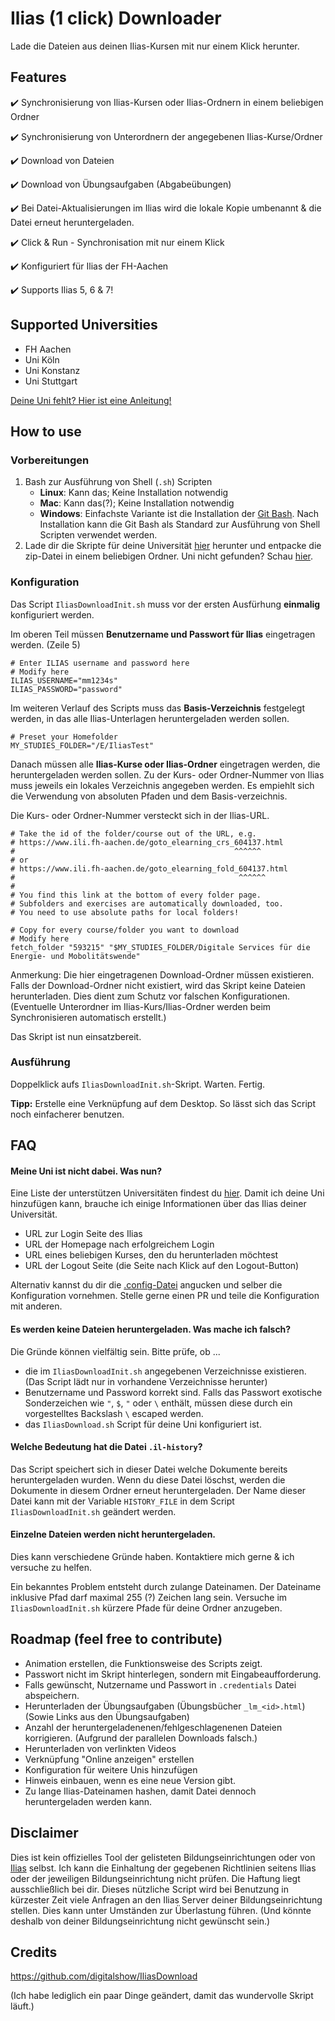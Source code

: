 # Ilias (1 click) Downloader
Lade die Dateien aus deinen Ilias-Kursen mit nur einem Klick herunter.

## Features
:heavy_check_mark: Synchronisierung von Ilias-Kursen oder Ilias-Ordnern in einem beliebigen Ordner

:heavy_check_mark: Synchronisierung von Unterordnern der angegebenen Ilias-Kurse/Ordner

:heavy_check_mark: Download von Dateien

:heavy_check_mark: Download von Übungsaufgaben (Abgabeübungen)

:heavy_check_mark: Bei Datei-Aktualisierungen im Ilias wird die lokale Kopie umbenannt & die Datei erneut heruntergeladen.

:heavy_check_mark: Click & Run - Synchronisation mit nur einem Klick

:heavy_check_mark: Konfiguriert für Ilias der FH-Aachen

:heavy_check_mark: Supports Ilias 5, 6 & 7! 

## Supported Universities
- FH Aachen
- Uni Köln
- Uni Konstanz
- Uni Stuttgart

[Deine Uni fehlt? Hier ist eine Anleitung!](#meine-uni-ist-nicht-dabei-was-nun)

## How to use
### Vorbereitungen
1. Bash zur Ausführung von Shell (`.sh`) Scripten
   - **Linux**: Kann das; Keine Installation notwendig
   - **Mac**: Kann das(?); Keine Installation notwendig
   - **Windows**: Einfachste Variante ist die Installation der [Git Bash](https://git-scm.com/downloads). Nach Installation kann die Git Bash als Standard zur Ausführung von Shell Scripten verwendet werden. 
2. Lade dir die Skripte für deine Universität [hier](https://github.com/V3lop5/ilias-downloader/releases/latest) herunter und entpacke die zip-Datei in einem beliebigen Ordner. Uni nicht gefunden? Schau [hier](#meine-uni-ist-nicht-dabei-was-nun).

### Konfiguration
Das Script `IliasDownloadInit.sh` muss vor der ersten Ausfürhung **einmalig** konfiguriert werden.

Im oberen Teil müssen **Benutzername und Passwort für Ilias** eingetragen werden. (Zeile 5)
```shell
# Enter ILIAS username and password here
# Modify here
ILIAS_USERNAME="mm1234s"
ILIAS_PASSWORD="password"
```

Im weiteren Verlauf des Scripts muss das **Basis-Verzeichnis** festgelegt werden, in das alle Ilias-Unterlagen heruntergeladen werden sollen. 
```shell
# Preset your Homefolder
MY_STUDIES_FOLDER="/E/IliasTest"
```

Danach müssen alle **Ilias-Kurse oder Ilias-Ordner** eingetragen werden, die heruntergeladen werden sollen. Zu der Kurs- oder Ordner-Nummer von Ilias muss jeweils ein lokales Verzeichnis angegeben werden. Es empiehlt sich die Verwendung von absoluten Pfaden und dem Basis-verzeichnis. 

Die Kurs- oder Ordner-Nummer versteckt sich in der Ilias-URL.
```shell
# Take the id of the folder/course out of the URL, e.g.
# https://www.ili.fh-aachen.de/goto_elearning_crs_604137.html
#                                                 ^^^^^^
# or
# https://www.ili.fh-aachen.de/goto_elearning_fold_604137.html
#                                                  ^^^^^^
#
# You find this link at the bottom of every folder page.
# Subfolders and exercises are automatically downloaded, too.
# You need to use absolute paths for local folders!

# Copy for every course/folder you want to download
# Modify here
fetch_folder "593215" "$MY_STUDIES_FOLDER/Digitale Services für die Energie- und Mobolitätswende" 
```

Anmerkung: Die hier eingetragenen Download-Ordner müssen existieren. Falls der Download-Ordner nicht existiert, wird das Skript keine Dateien herunterladen. Dies dient zum Schutz vor falschen Konfigurationen. (Eventuelle Unterordner im Ilias-Kurs/Ilias-Ordner werden beim Synchronisieren automatisch erstellt.)

Das Skript ist nun einsatzbereit.

### Ausführung
Doppelklick aufs `IliasDownloadInit.sh`-Skript. Warten. Fertig.

**Tipp:** Erstelle eine Verknüpfung auf dem Desktop. So lässt sich das Script noch einfacherer benutzen.

## FAQ
#### Meine Uni ist nicht dabei. Was nun?
Eine Liste der unterstützen Universitäten findest du [hier](https://github.com/V3lop5/ilias-downloader/tree/main/configs).
Damit ich deine Uni hinzufügen kann, brauche ich einige Informationen über das Ilias deiner Universität. 
- URL zur Login Seite des Ilias
- URL der Homepage nach erfolgreichem Login
- URL eines beliebigen Kurses, den du herunterladen möchtest
- URL der Logout Seite (die Seite nach Klick auf den Logout-Button)

Alternativ kannst du dir die [.config-Datei](https://github.com/V3lop5/ilias-downloader/blob/main/.config) angucken und selber die Konfiguration vornehmen. Stelle gerne einen PR und teile die Konfiguration mit anderen.

#### Es werden keine Dateien heruntergeladen. Was mache ich falsch?
Die Gründe können vielfältig sein. Bitte prüfe, ob ...
- die im `IliasDownloadInit.sh` angegebenen Verzeichnisse existieren. (Das Script lädt nur in vorhandene Verzeichnisse herunter)
- Benutzername und Password korrekt sind. Falls das Passwort exotische Sonderzeichen wie `"`, `$`, `"` oder `\` enthält, müssen diese durch ein vorgestelltes Backslash `\` escaped werden.
- das `IliasDownload.sh` Script für deine Uni konfiguriert ist.

#### Welche Bedeutung hat die Datei `.il-history`?
Das Script speichert sich in dieser Datei welche Dokumente bereits heruntergeladen wurden. Wenn du diese Datei löschst, werden die Dokumente in diesem Ordner erneut heruntergeladen.
Der Name dieser Datei kann mit der Variable `HISTORY_FILE` in dem Script `IliasDownloadInit.sh` geändert werden.

#### Einzelne Dateien werden nicht heruntergeladen.
Dies kann verschiedene Gründe haben. Kontaktiere mich gerne & ich versuche zu helfen.

Ein bekanntes Problem entsteht durch zulange Dateinamen. Der Dateiname inklusive Pfad darf maximal 255 (?) Zeichen lang sein. Versuche im `IliasDownloadInit.sh` kürzere Pfade für deine Ordner anzugeben. 

## Roadmap (feel free to contribute)
- Animation erstellen, die Funktionsweise des Scripts zeigt.
- Passwort nicht im Skript hinterlegen, sondern mit Eingabeaufforderung. 
- Falls gewünscht, Nutzername und Passwort in `.credentials` Datei abspeichern.
- Herunterladen der Übungsaufgaben (Übungsbücher `_lm_<id>.html`) (Sowie Links aus den Übungsaufgaben)
- Anzahl der heruntergeladenenen/fehlgeschlagenenen Dateien korrigieren. (Aufgrund der parallelen Downloads falsch.)
- Herunterladen von verlinkten Videos
- Verknüpfung "Online anzeigen" erstellen
- Konfiguration für weitere Unis hinzufügen
- Hinweis einbauen, wenn es eine neue Version gibt.
- Zu lange Ilias-Dateinamen hashen, damit Datei dennoch heruntergeladen werden kann.

## Disclaimer 
Dies ist kein offizielles Tool der gelisteten Bildungseinrichtungen oder von [Ilias](https://www.ilias.de/) selbst. Ich kann die Einhaltung der gegebenen Richtlinien seitens Ilias oder der jeweiligen Bildungseinrichtung nicht prüfen. Die Haftung liegt ausschließlich bei dir. Dieses nützliche Script wird bei Benutzung in kürzester Zeit viele Anfragen an den Ilias Server deiner Bildungseinrichtung stellen. Dies kann unter Umständen zur Überlastung führen. (Und könnte deshalb von deiner Bildungseinrichtung nicht gewünscht sein.)

## Credits
https://github.com/digitalshow/IliasDownload

(Ich habe lediglich ein paar Dinge geändert, damit das wundervolle Skript läuft.)
